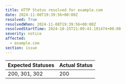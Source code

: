 ```yaml
---
title: HTTP Status resolved for example.com
date: 2024-11-08T19:39:56+00:00Z
resolved: True
resolvedWhen: 2024-11-08T19:39:56+00:00Z
resolvedStartTime: 2024-10-25T21:09:43.191474+00:00
severity: notice
affected:
  - example.com
section: issue
---
```


| Expected Statuses | Actual Status  |
|-------------------|----------------|
| 200, 301, 302 | 200 |

